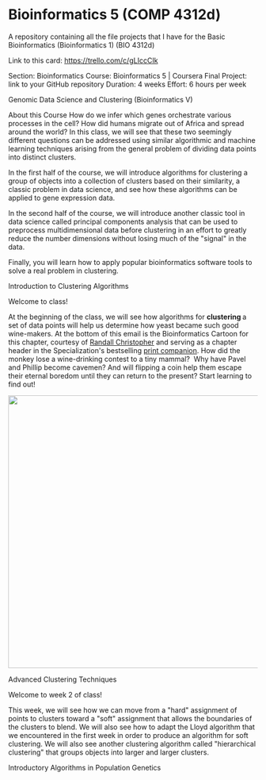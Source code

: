 # Bioinformatics 5 (COMP 4312d)
A repository containing all the file projects that I have for the Basic Bioinformatics (Bioinformatics 1) (BIO 4312d)

Link to this card: https://trello.com/c/gLIccCIk

Section: Bioinformatics
Course: Bioinformatics 5 | Coursera
Final Project: link to your GitHub repository
Duration: 4 weeks
Effort: 6 hours per week

Genomic Data Science and Clustering (Bioinformatics V)

About this Course
How do we infer which genes orchestrate various processes in the cell? How did humans migrate out of Africa and spread around the world? In this class, we will see that these two seemingly different questions can be addressed using similar algorithmic and machine learning techniques arising from the general problem of dividing data points into distinct clusters.

In the first half of the course, we will introduce algorithms for clustering a group of objects into a collection of clusters based on their similarity, a classic problem in data science, and see how these algorithms can be applied to gene expression data.

In the second half of the course, we will introduce another classic tool in data science called principal components analysis that can be used to preprocess multidimensional data before clustering in an effort to greatly reduce the number dimensions without losing much of the "signal" in the data.

Finally, you will learn how to apply popular bioinformatics software tools to solve a real problem in clustering.

Introduction to Clustering Algorithms
<p>Welcome to class!</p><p>At the beginning of the class, we will see how algorithms for&nbsp;<strong>clustering&nbsp;</strong>a set of data points&nbsp;will help us determine how yeast became such good wine-makers. At the bottom of this email is the Bioinformatics Cartoon for this chapter, courtesy of <a href="http://bearandfox.com" target="_blank" title="Link: http://bearandfox.com">Randall Christopher</a> and serving as a chapter header in the Specialization's bestselling <a href="BioinformaticsAlgorithms.github.io" target="_blank">print companion</a>. How did the monkey lose a wine-drinking contest to a tiny mammal? &nbsp;Why have Pavel and Phillip become cavemen? And will flipping a coin help them escape their eternal boredom until they can return to the present? Start learning to find out!</p><p><img width="550" alt="" src="http://bioinformaticsalgorithms.com/images/cover/clustering_cropped.jpg" title="Image: http://bioinformaticsalgorithms.com/images/cover/clustering_cropped.jpg"></p>

Advanced Clustering Techniques
<p>Welcome to week 2 of class!</p>

<p>This week, we will see how we can move from a "hard" assignment of points to clusters toward a "soft" assignment that allows the boundaries of the clusters to blend. We will also see how to adapt the Lloyd algorithm that we encountered in the first week in order to produce an algorithm for soft clustering. We will also see another clustering algorithm called "hierarchical clustering" that groups objects into larger and larger clusters.</p>

Introductory Algorithms in Population Genetics
